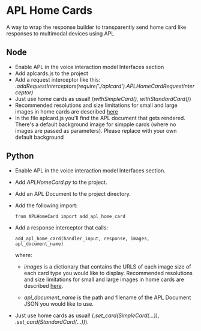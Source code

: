 # APL Home Cards
A way to wrap the response builder to transparently send home card like responses to multimodal devices using APL

## Node
- Enable APL in the voice interaction model Interfaces section
- Add aplcards.js to the project
- Add a request interceptor like this: *.addRequestInterceptors(require('./aplcard').APLHomeCardRequestInterceptor)*
- Just use home cards as usual! (*withSimpleCard(), withStandardCard()*)
- Recommended resolutions and size limitations for small and large images in home cards are described [here](https://developer.amazon.com/docs/custom-skills/include-a-card-in-your-skills-response.html#image_size)
- In the file aplcard.js you'll find the APL document that gets rendered. There's a default background image for simpple cards (where no images are passed as parameters). Please replace with your own default background

## Python
- Enable APL in the voice interaction model Interfaces section.
- Add *APLHomeCard.py* to the project.
- Add an APL Document to the project directory.
- Add the following import:
	```
	from APLHomeCard import add_apl_home_card
	```
	
- Add a response interceptor that calls:
	```
	add_apl_home_card(handler_input, response, images, apl_document_name)
	``` 
	
	where:
	
	- *images* is a dictionary that contains the URLS of each image size of each card type you would like to display. Recommended resolutions and size limitations for small and large images in home cards are described [here](https://developer.amazon.com/docs/custom-skills/include-a-card-in-your-skills-response.html#image_size).

	- *apl_document_name* is the path and filename of the APL Document JSON you would like to use.

- Just use home cards as usual! (*.set_card(SimpleCard(…))*, *.set_card(StandardCard(…))*).